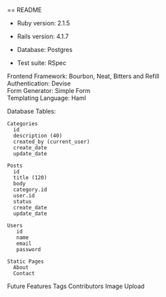 == README
* Ruby version: 2.1.5

* Rails version: 4.1.7

* Database:  Postgres 

* Test suite:  RSpec

Frontend Framework: Bourbon, Neat, Bitters and Refill<br>
Authentication:  Devise<br>
Form Generator: Simple Form<br>
Templating Language: Haml<br>

Database Tables:<br>
```
Categories
  id
  description (40)
  created_by (current_user)
  create_date
  update_date

Posts
  id
  title (120)
  body
  category.id
  user.id
  status
  create_date
  update_date

Users
   id
   name
   email
   password
 
Static Pages
  About
  Contact
```

Future Features
  Tags
  Contributors
  Image Upload
